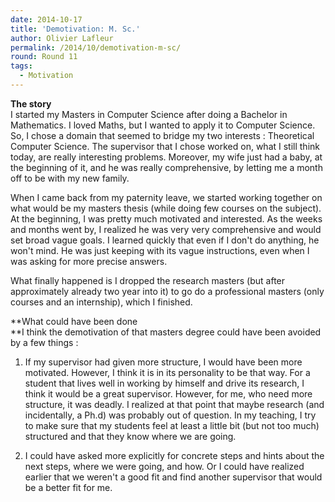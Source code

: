 ```yaml
---
date: 2014-10-17
title: 'Demotivation: M. Sc.'
author: Olivier Lafleur
permalink: /2014/10/demotivation-m-sc/
round: Round 11
tags:
  - Motivation
---
```

**The story**  
I started my Masters in Computer Science after doing a Bachelor in Mathematics. I loved Maths, but I wanted to apply it to Computer Science. So, I chose a domain that seemed to bridge my two interests : Theoretical Computer Science. The supervisor that I chose worked on, what I still think today, are really interesting problems. Moreover, my wife just had a baby, at the beginning of it, and he was really comprehensive, by letting me a month off to be with my new family.

When I came back from my paternity leave, we started working together on what would be my masters thesis (while doing few courses on the subject). At the beginning, I was pretty much motivated and interested. As the weeks and months went by, I realized he was very very comprehensive and would set broad vague goals. I learned quickly that even if I don't do anything, he won't mind. He was just keeping with its vague instructions, even when I was asking for more precise answers.

What finally happened is I dropped the research masters (but after approximately already two year into it) to go do a professional masters (only courses and an internship), which I finished.

**What could have been done  
**I think the demotivation of that masters degree could have been avoided by a few things :  
1) If my supervisor had given more structure, I would have been more motivated. However, I think it is in its personality to be that way. For a student that lives well in working by himself and drive its research, I think it would be a great supervisor. However, for me, who need more structure, it was deadly. I realized at that point that maybe research (and incidentally, a Ph.d) was probably out of question. In my teaching, I try to make sure that my students feel at least a little bit (but not too much) structured and that they know where we are going.

2) I could have asked more explicitly for concrete steps and hints about the next steps, where we were going, and how. Or I could have realized earlier that we weren't a good fit and find another supervisor that would be a better fit for me.
